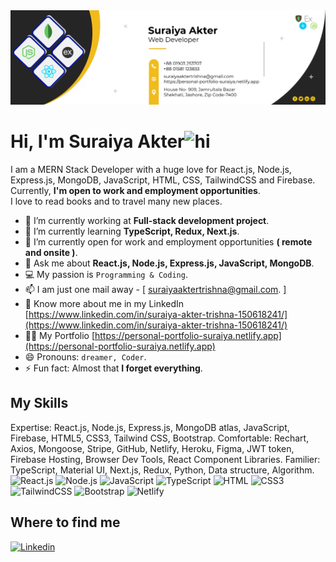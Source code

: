 <div class="align-center">
<img src="./img/GitHubCover.png" alt="" />
</div>
<div>
    <h1>Hi, I'm Suraiya Akter<img src="https://user-images.githubusercontent.com/1303154/88677602-1635ba80-d120-11ea-84d8-d263ba5fc3c0.gif" width="28px" height="28px" alt="hi"></h1>
</div>

I am a MERN Stack Developer with a huge love for React.js, Node.js, Express.js, MongoDB, JavaScript, HTML, CSS, TailwindCSS and Firebase. Currently, **I'm open to work and employment opportunities**.</br>
I love to read books and to travel many new places.

- 🔭 I’m currently working at **Full-stack development project**.
- 🌱 I’m currently learning **TypeScript, Redux, Next.js**.
- 👯 I’m currently open for work and employment opportunities **( remote and onsite )**.
- 💬 Ask me about **React.js, Node.js, Express.js, JavaScript, MongoDB**.
- :computer: My passion is `Programming & Coding`.
- 📫 I am just one mail away - [ suraiyaaktertrishna@gmail.com. ]
- 📄 Know more about me in my LinkedIn [https://www.linkedin.com/in/suraiya-akter-trishna-150618241/](https://www.linkedin.com/in/suraiya-akter-trishna-150618241/)
- 👨‍💻 My Portfolio [https://personal-portfolio-suraiya.netlify.app](https://personal-portfolio-suraiya.netlify.app)
- 😄 Pronouns: `dreamer, Coder`.
- ⚡ Fun fact: Almost that **I forget everything**.
## My Skills
Expertise: React.js, Node.js, Express.js, MongoDB atlas, JavaScript, Firebase, HTML5, CSS3, Tailwind CSS, Bootstrap.
Comfortable: Rechart, Axios, Mongoose, Stripe, GitHub, Netlify, Heroku, Figma, JWT token, Firebase Hosting, Browser Dev Tools, React Component Libraries.
Familier: TypeScript, Material UI, Next.js, Redux, Python, Data structure, Algorithm.
![React.js](https://img.shields.io/badge/React.js-0081CB?style=flat-square&logo=react&logoColor=61DAFB)
![Node.js](https://img.shields.io/badge/Node.js-43853D?style=flat-square&logo=node.js&logoColor=white)
![JavaScript](https://img.shields.io/badge/JavaScript-F7DF1E?style=flat-square&logo=javascript&logoColor=black)
![TypeScript](https://img.shields.io/badge/TypeScript-007ACC?style=flat-square&logo=typescript&logoColor=white)
![HTML](https://img.shields.io/badge/HTML5-E34F26?style=flat-square&logo=html5&logoColor=white)
![CSS3](https://img.shields.io/badge/CSS3-1572B6?style=flat-square&logo=css3&logoColor=white)
![TailwindCSS](https://img.shields.io/badge/Tailwind_CSS-38B2AC?style=flat-square&logo=tailwind-css&logoColor=white)
![Bootstrap](https://img.shields.io/badge/Bootstrap-563D7C?style=flat-square&logo=bootstrap&logoColor=white)
![Netlify](https://img.shields.io/badge/Netlify-00C7B7?style=flat-square&logo=netlify&logoColor=white)



## Where to find me

[![Linkedin](https://img.shields.io/badge/LinkedIn-0077B5?style=flat-square&logo=linkedin&logoColor=white)](https://www.linkedin.com/in/suraiya-akter-trishna-150618241/) 
